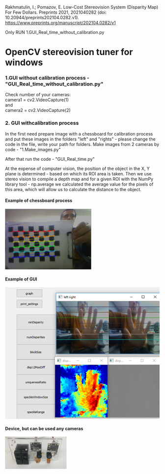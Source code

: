 Rakhmatulin, I.; Pomazov, E. Low-Cost Stereovision System (Disparity Map) For Few Dollars. Preprints 2021, 2021040282 (doi: 10.20944/preprints202104.0282.v1).
https://www.preprints.org/manuscript/202104.0282/v1

Only RUN 1.GUI_Real_time_without_calibration.py  

# OpenCV stereovision tuner for windows
### 1.GUI without calibration process - "GUI_Real_time_without_calibration.py" 
Check number of your cameras:  
camera1 = cv2.VideoCapture(1)  
and  
camera2 = cv2.VideoCapture(2)  
  
### 2. GUI withcalibration process 
In the first need prepare  image with a chessboard for calibration process and put these images in the folders "left" and "rights" - please change the code in the file, write your path for folders. Make images from 2 cameras by code - "1.Make_images.py"

After that run the code - "GUI_Real_time.py"

At the expense of computer vision, the position of the object in the X, Y plane is determined - based on which its ROI area is taken. Then we use stereo vision to compile a depth map and for a given ROI with the NumPy library tool - np.average we calculated the average value for the pixels of this area, which will allow us to calculate the distance to the object. 


#### Example of chessboard process
![alt tag](https://github.com/Ildaron/OpenCV-stereovision-tuner-for-windows/blob/master/pic.1.bmp "Example of result for Fast Fourier  transform")​


#### Example of GUI
![alt tag](https://github.com/Ildaron/OpenCV-stereovision-tuner-for-windows/blob/master/pic.2.bmp "Example of result for Fast Fourier  transform")​


#### Device, but can be used any cameras 
![alt tag](https://github.com/Ildaron/OpenCV-stereovision-tuner-for-windows/blob/master/pic.3.bmp "Example of result for Fast Fourier  transform")​





